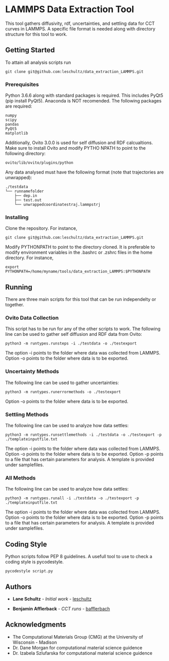 # LAMMPS Data Extraction Tool

This tool gathers diffusivity, rdf, uncertainties, and settling data for CCT curves in LAMMPS. A specific file format is needed along with directory structure for this tool to work.

## Getting Started

To attain all analysis scripts run

```
git clone git@github.com:leschultz/data_extraction_LAMMPS.git
```

### Prerequisites

Python 3.6.6 along with standard packages is required. This includes PyQt5 (pip install PyQt5). Anaconda is NOT recomended. The following packages are required:

```
numpy
scipy
pandas
PyQt5
matplotlib
```

Additionally, Ovito 3.0.0 is used for self diffusion and RDF calcualtions. Make sure to install Ovito and modify PYTHO
NPATH to point to the following directory:

```
ovito/lib/ovito/plugins/python
```

Any data analysed must have the following format (note that trajectories are unwrapped):

```
./testdata
└── runnamefolder
    ├── dep.in
    ├── test.out
    └── unwrappedcoordinatestraj.lammpstrj
```

### Installing

Clone the repository. For instance, 
```
git clone git@github.com:leschultz/data_extraction_LAMMPS.git
```

Modify PYTHONPATH to point to the directory cloned. It is preferable to modify environment variables in the .bashrc or .zshrc files in the home directory. For instance,

```
export PYTHONPATH=/home/myname/tools/data_extraction_LAMMPS:$PYTHONPATH
```

## Running

There are three main scripts for this tool that can be run independelty or together.

### Ovito Data Collection

This script has to be run for any of the other scripts to work. The following line can be used to gather self diffusion and RDF data from Ovito:

```
python3 -m runtypes.runsteps -i ./testdata -o ./testexport
```

The option -i points to the folder where data was collected from LAMMPS. Option -o points to the folder where data is to be exported.

### Uncertainty Methods

The following line can be used to gather uncertainties:

```
python3 -m runtypes.runerrormethods -o ./testexport
```

Option -o points to the folder where data is to be exported.

### Settling Methods

The following line can be used to analyze how data settles:

```
python3 -m runtypes.runsettlemethods -i ./testdata -o ./testexport -p ./templateinputfile.txt
```

The option -i points to the folder where data was collected from LAMMPS. Option -o points to the folder where data is to be exported. Option -p points to a file that has certain parameters for analysis. A template is provided under samplefiles.

### All Methods

The following line can be used to analyze how data settles:

```
python3 -m runtypes.runall -i ./testdata -o ./testexport -p ./templateinputfile.txt
```

The option -i points to the folder where data was collected from LAMMPS. Option -o points to the folder where data is to be exported. Option -p points to a file that has certain parameters for analysis. A template is provided under samplefiles.

## Coding Style

Python scripts follow PEP 8 guidelines. A usefull tool to use to check a coding style is pycodestyle.

```
pycodestyle script.py
```

## Authors

* **Lane Schultz** - *Initial work* - [leschultz](https://github.com/leschultz)

* **Benjamin Afflerback** - *CCT runs* - [bafflerbach](https://github.com/bafflerbach)

## Acknowledgments

* The Computational Materials Group (CMG) at the University of Wisconsin - Madison
* Dr. Dane Morgan for computational material science guidence
* Dr. Izabela Szlufarska for computational material science guidence
